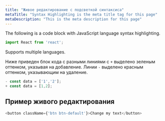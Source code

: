 ```yaml
---
title: "Живое редактирование с подсветкой синтаксиса"
metaTitle: "Syntax Highlighting is the meta title tag for this page"
metaDescription: "This is the meta description for this page"
---
```


The following is a code block with JavaScript language syntax highlighting.

```javascript
import React from 'react';
```

Supports multiple languages.

Ниже приведен блок кода с разными линиями с `+` выделено зеленым оттенком, указывая на добавление. Линии `-` выделено красным оттенком, указывающим на удаление.

```javascript
- const data = ['1','2'];
+ const data = [1,2];
```

## Пример живого редактирования

```javascript react-live=true
<button className={'btn btn-default'}>Change my text</button>
```
